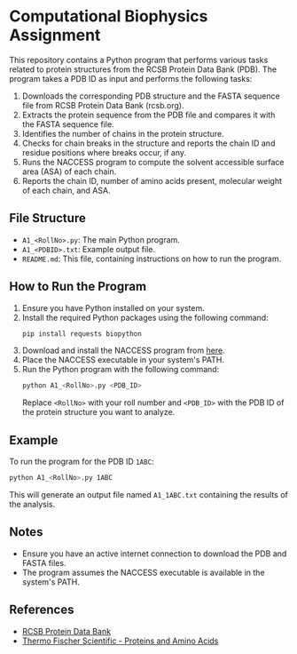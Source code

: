 # Computational Biophysics Assignment

This repository contains a Python program that performs various tasks related to protein structures from the RCSB Protein Data Bank (PDB). The program takes a PDB ID as input and performs the following tasks:

1. Downloads the corresponding PDB structure and the FASTA sequence file from RCSB Protein Data Bank (rcsb.org).
2. Extracts the protein sequence from the PDB file and compares it with the FASTA sequence file.
3. Identifies the number of chains in the protein structure.
4. Checks for chain breaks in the structure and reports the chain ID and residue positions where breaks occur, if any.
5. Runs the NACCESS program to compute the solvent accessible surface area (ASA) of each chain.
6. Reports the chain ID, number of amino acids present, molecular weight of each chain, and ASA.

## File Structure

- `A1_<RollNo>.py`: The main Python program.
- `A1_<PDBID>.txt`: Example output file.
- `README.md`: This file, containing instructions on how to run the program.

## How to Run the Program

1. Ensure you have Python installed on your system.
2. Install the required Python packages using the following command:
    ```bash
    pip install requests biopython
    ```
3. Download and install the NACCESS program from [here](http://www.bioinf.manchester.ac.uk/naccess/).
4. Place the NACCESS executable in your system's PATH.
5. Run the Python program with the following command:
    ```bash
    python A1_<RollNo>.py <PDB_ID>
    ```
   Replace `<RollNo>` with your roll number and `<PDB_ID>` with the PDB ID of the protein structure you want to analyze.

## Example

To run the program for the PDB ID `1ABC`:
```bash
python A1_<RollNo>.py 1ABC
```

This will generate an output file named `A1_1ABC.txt` containing the results of the analysis.

## Notes

- Ensure you have an active internet connection to download the PDB and FASTA files.
- The program assumes the NACCESS executable is available in the system's PATH.

## References

- [RCSB Protein Data Bank](https://www.rcsb.org/)
- [Thermo Fischer Scientific - Proteins and Amino Acids](https://www.thermofisher.com/in/en/home/references/ambion-tech-support/rna-tools-and-calculators/proteins-and-amino-acids.html)
